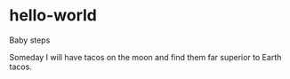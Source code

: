 # hello-world
Baby steps

Someday I will have tacos on the moon and find them far superior to Earth tacos.
